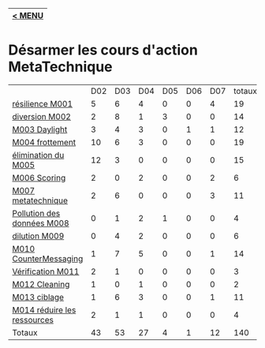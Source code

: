 |[< MENU](../README.md)|
|---|
# Désarmer les cours d'action MetaTechnique

<table bordure = "1">
<tr>
<td> </td>
    <Td> D02 </td>
<TD> D03 </td>
<TD> D04 </td>
<TD> D05 </TD>
<TD> D06 </td>
<TD> D07 </td>
<td> totaux </td> </tr> <tr>
<td> <a href="../generated_pages/metatechniques/M001.md"> résilience M001 </a> </td>
<td> 5 </td>
<td> 6 </td>
<td> 4 </td>
<td> 0 </td>
<td> 0 </td>
<td> 4 </td>
<td> 19 </td>
</tr>
<tr>
<td> <a href="../Generated_pages/metatechniques/M002.md"> diversion M002 </a> </td>
<td> 2 </td>
<td> 8 </td>
<td> 1 </td>
<td> 3 </td>
<td> 0 </td>
<td> 0 </td>
<td> 14 </td>
</tr>
<tr>
<td> <a href="../Generated_pages/metatechniques/M003.md"> M003 Daylight </a> </td>
<td> 3 </td>
<td> 4 </td>
<td> 3 </td>
<td> 0 </td>
<td> 1 </td>
<td> 1 </td>
<td> 12 </td>
</tr>
<tr>
<td> <a href="../Generated_pages/metatechniques/M004.md"> M004 frottement </a> </td>
<td> 10 </td>
<td> 6 </td>
<td> 3 </td>
<td> 0 </td>
<td> 0 </td>
<td> 0 </td>
<td> 19 </td>
</tr>
<tr>
<td> <a href="../generated_pages/metatechniques/M005.md"> élimination du M005 </a> </td>
<td> 12 </td>
<td> 3 </td>
<td> 0 </td>
<td> 0 </td>
<td> 0 </td><td> 0 </td>
<td> 15 </td>
</tr>
<tr>
<td> <a href="../Generated_pages/metatechniques/M006.md"> M006 Scoring </a> </td>
<td> 2 </td>
<td> 0 </td>
<td> 2 </td>
<td> 0 </td>
<td> 0 </td>
<td> 2 </td>
<td> 6 </td>
</tr>
<tr>
<td> <a href="../Generated_pages/metatechniques/M007.md"> M007 metatechnique </a> </td>
<td> 2 </td>
<td> 6 </td>
<td> 0 </td>
<td> 0 </td>
<td> 0 </td>
<td> 3 </td>
<td> 11 </td>
</tr>
<tr>
<td> <a href="../generated_pages/metatechniques/M008.md"> Pollution des données M008 </a> </td>
<td> 0 </td>
<td> 1 </td>
<td> 2 </td>
<td> 1 </td>
<td> 0 </td>
<td> 0 </td>
<td> 4 </td>
</tr>
<tr>
<td> <a href="../Generated_pages/metatechniques/M009.md"> dilution M009 </a> </td>
<td> 0 </td>
<td> 4 </td>
<td> 2 </td>
<td> 0 </td>
<td> 0 </td>
<td> 0 </td>
<td> 6 </td>
</tr>
<tr>
<td> <a href="../Generated_pages/metatechniques/M010.md"> M010 CounterMessaging </a> </td>
<td> 1 </td>
<td> 7 </td>
<td> 5 </td>
<td> 0 </td>
<td> 0 </td>
<td> 1 </td>
<td> 14 </td>
</tr>
<tr>
<td> <a href="../generated_pages/metatechniques/M011.md"> Vérification M011 </a> </td>
<td> 2 </td>
<td> 1 </td><td> 0 </td>
<td> 0 </td>
<td> 0 </td>
<td> 0 </td>
<td> 3 </td>
</tr>
<tr>
<td> <a href="../generated_pages/metatechniques/M012.md"> M012 Cleaning </a> </td>
<td> 1 </td>
<td> 0 </td>
<td> 1 </td>
<td> 0 </td>
<td> 0 </td>
<td> 0 </td>
<td> 2 </td>
</tr>
<tr>
<td> <a href="../generated_pages/metatechniques/M013.md"> M013 ciblage </a> </td>
<td> 1 </td>
<td> 6 </td>
<td> 3 </td>
<td> 0 </td>
<td> 0 </td>
<td> 1 </td>
<td> 11 </td>
</tr>
<tr>
<td> <a href="../generated_pages/metatechniques/M014.md"> M014 réduire les ressources </a> </td>
<td> 2 </td>
<td> 1 </td>
<td> 1 </td>
<td> 0 </td>
<td> 0 </td>
<td> 0 </td>
<td> 4 </td>
</tr>
<tr>
<TD> Totaux </td>
<td> 43 </td>
<td> 53 </td>
<td> 27 </td>
<td> 4 </td>
<td> 1 </td>
<td> 12 </td>
<td> 140 </td>
</tr>
</ table>